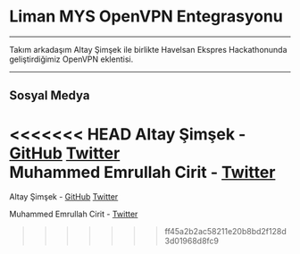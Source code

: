 # Liman MYS OpenVPN Entegrasyonu

---

Takım arkadaşım Altay Şimşek ile birlikte Havelsan Ekspres Hackathonunda geliştirdiğimiz OpenVPN eklentisi.

---

## Sosyal Medya

<<<<<<< HEAD
Altay Şimşek - [GitHub](https://github.com/altaysimsek) [Twitter](https://twitter.com/altitans)
</br>
Muhammed Emrullah Cirit - [Twitter](https://twitter.com/Iamemrullah)
=======
Altay Şimşek - [GitHub](github.com/altaysimsek) [Twitter](twitter.com/altitans)

Muhammed Emrullah Cirit - [Twitter](twitter.com/Iamemrullah)
>>>>>>> ff45a2b2ac58211e20b8bd2f128d3d01968d8fc9
